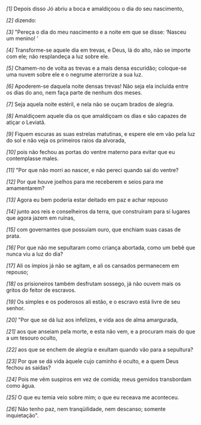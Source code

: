 *[1]* Depois disso Jó abriu a boca e amaldiçoou o dia do seu nascimento,

*[2]* dizendo:

*[3]* "Pereça o dia do meu nascimento e a noite em que se disse: ‘Nasceu um menino! ’

*[4]* Transforme-se aquele dia em trevas, e Deus, lá do alto, não se importe com ele; não resplandeça a luz sobre ele.

*[5]* Chamem-no de volta as trevas e a mais densa escuridão; coloque-se uma nuvem sobre ele e o negrume aterrorize a sua luz.

*[6]* Apoderem-se daquela noite densas trevas! Não seja ela incluída entre os dias do ano, nem faça parte de nenhum dos meses.

*[7]* Seja aquela noite estéril, e nela não se ouçam brados de alegria.

*[8]* Amaldiçoem aquele dia os que amaldiçoam os dias e são capazes de atiçar o Leviatã.

*[9]* Fiquem escuras as suas estrelas matutinas, e espere ele em vão pela luz do sol e não veja os primeiros raios da alvorada,

*[10]* pois não fechou as portas do ventre materno para evitar que eu contemplasse males.

*[11]* "Por que não morri ao nascer, e não pereci quando saí do ventre?

*[12]* Por que houve joelhos para me receberem e seios para me amamentarem?

*[13]* Agora eu bem poderia estar deitado em paz e achar repouso

*[14]* junto aos reis e conselheiros da terra, que construíram para si lugares que agora jazem em ruínas,

*[15]* com governantes que possuíam ouro, que enchiam suas casas de prata.

*[16]* Por que não me sepultaram como criança abortada, como um bebê que nunca viu a luz do dia?

*[17]* Ali os ímpios já não se agitam, e ali os cansados permanecem em repouso;

*[18]* os prisioneiros também desfrutam sossego, já não ouvem mais os gritos do feitor de escravos.

*[19]* Os simples e os poderosos ali estão, e o escravo está livre de seu senhor.

*[20]* "Por que se dá luz aos infelizes, e vida aos de alma amargurada,

*[21]* aos que anseiam pela morte, e esta não vem, e a procuram mais do que a um tesouro oculto,

*[22]* aos que se enchem de alegria e exultam quando vão para a sepultura?

*[23]* Por que se dá vida àquele cujo caminho é oculto, e a quem Deus fechou as saídas?

*[24]* Pois me vêm suspiros em vez de comida; meus gemidos transbordam como água.

*[25]* O que eu temia veio sobre mim; o que eu receava me aconteceu.

*[26]* Não tenho paz, nem tranqüilidade, nem descanso; somente inquietação".

